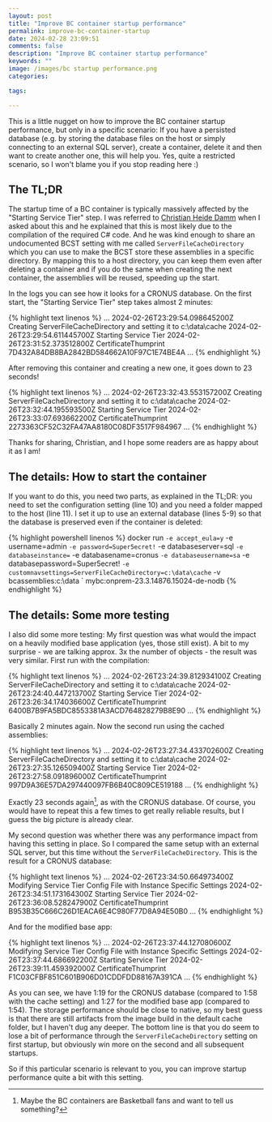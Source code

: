 ```yaml
---
layout: post
title: "Improve BC container startup performance"
permalink: improve-bc-container-startup
date: 2024-02-28 23:09:51
comments: false
description: "Improve BC container startup performance"
keywords: ""
image: /images/bc startup performance.png
categories:

tags:

---
```


This is a little nugget on how to improve the BC container startup performance, but only in a specific scenario: If you have a persisted database (e.g. by storing the database files on the host or simply connecting to an external SQL server), create a container, delete it and then want to create another one, this will help you. Yes, quite a restricted scenario, so I won't blame you if you stop reading here :)

## The TL;DR

The startup time of a BC container is typically massively affected by the "Starting Service Tier" step. I was referred to [Christian Heide Damm][chdamm] when I asked about this and he explained that this is most likely due to the compilation of the required C# code. And he was kind enough to share an undocumented BCST setting with me called `ServerFileCacheDirectory` which you can use to make the BCST store these assemblies in a specific directory. By mapping this to a host directory, you can keep them even after deleting a container and if you do the same when creating the next container, the assemblies will be reused, speeding up the start.

In the logs you can see how it looks for a CRONUS database. On the first start, the "Starting Service Tier" step takes almost 2 minutes:

{% highlight text linenos %}
...
2024-02-26T23:29:54.098645200Z Creating ServerFileCacheDirectory and setting it to c:\data\cache
2024-02-26T23:29:54.611445700Z Starting Service Tier
2024-02-26T23:31:52.373512800Z CertificateThumprint 7D432A84DB8BA2842BD584662A10F97C1E74BE4A
...
{% endhighlight %}

After removing this container and creating a new one, it goes down to 23 seconds!

{% highlight text linenos %}
...
2024-02-26T23:32:43.553157200Z Creating ServerFileCacheDirectory and setting it to c:\data\cache
2024-02-26T23:32:44.195593500Z Starting Service Tier
2024-02-26T23:33:07.693662200Z CertificateThumprint 2273363CF52C32FA47AA8180C08DF3517F984967
...
{% endhighlight %}

Thanks for sharing, Christian, and I hope some readers are as happy about it as I am!

## The details: How to start the container

If you want to do this, you need two parts, as explained in the TL;DR: you need to set the configuration setting (line 10) and you need a folder mapped to the host (line 11). I set it up to use an external database (lines 5-9) so that the database is preserved even if the container is deleted:

{% highlight powershell linenos %}
docker run `
  -e accept_eula=y `
  -e username=admin `
  -e password=Super5ecret! `
  -e databaseserver=sql `
  -e databaseinstance= `
  -e databasename=cronus `
  -e databaseusername=sa `
  -e databasepassword=Super5ecret! `
  -e customnavsettings=ServerFileCacheDirectory=c:\data\cache `
  -v bcassemblies:c:\data `
  mybc:onprem-23.3.14876.15024-de-nodb
{% endhighlight %}

## The details: Some more testing

I also did some more testing: My first question was what would the impact on a heavily modified base application (yes, those still exist). A bit to my surprise - we are talking approx. 3x the number of objects - the result was very similar. First run with the compilation:

{% highlight text linenos %}
...
2024-02-26T23:24:39.812934100Z Creating ServerFileCacheDirectory and setting it to c:\data\cache
2024-02-26T23:24:40.447213700Z Starting Service Tier
2024-02-26T23:26:34.174036600Z CertificateThumprint 6400B7B9FA5BDC8553381A3ACD764828279B8E90
...
{% endhighlight %}

Basically 2 minutes again. Now the second run using the cached assemblies:

{% highlight text linenos %}
...
2024-02-26T23:27:34.433702600Z Creating ServerFileCacheDirectory and setting it to c:\data\cache
2024-02-26T23:27:35.126509400Z Starting Service Tier
2024-02-26T23:27:58.091896000Z CertificateThumprint 997D9A36E57DA297440097FB6B40C809CE519188
...
{% endhighlight %}

Exactly 23 seconds again[^1], as with the CRONUS database. Of course, you would have to repeat this a few times to get really reliable results, but I guess the big picture is already clear.

My second question was whether there was any performance impact from having this setting in place. So I compared the same setup with an external SQL server, but this time without the `ServerFileCacheDirectory`. This is the result for a CRONUS database:

{% highlight text linenos %}
...
2024-02-26T23:34:50.664973400Z Modifying Service Tier Config File with Instance Specific Settings
2024-02-26T23:34:51.173164300Z Starting Service Tier
2024-02-26T23:36:08.528247900Z CertificateThumprint B953B35C666C26D1EACA6E4C980F77D8A94E50B0
...
{% endhighlight %}

And for the modified base app:

{% highlight text linenos %}
...
2024-02-26T23:37:44.127080600Z Modifying Service Tier Config File with Instance Specific Settings
2024-02-26T23:37:44.686692200Z Starting Service Tier
2024-02-26T23:39:11.459392000Z CertificateThumprint F1C03CFBF851C601B906D01CDDFDD88167A391CA
...
{% endhighlight %}

As you can see, we have 1:19 for the CRONUS database (compared to 1:58 with the cache setting) and 1:27 for the modified base app (compared to 1:54). The storage performance should be close to native, so my best guess is that there are still artifacts from the image build in the default cache folder, but I haven't dug any deeper. The bottom line is that you do seem to lose a bit of performance through the `ServerFileCacheDirectory` setting on first startup, but obviously win more on the second and all subsequent startups.

So if this particular scenario is relevant to you, you can improve startup performance quite a bit with this setting.

[chdamm]: https://twitter.com/chdamm
[^1]: Maybe the BC containers are Basketball fans and want to tell us something?